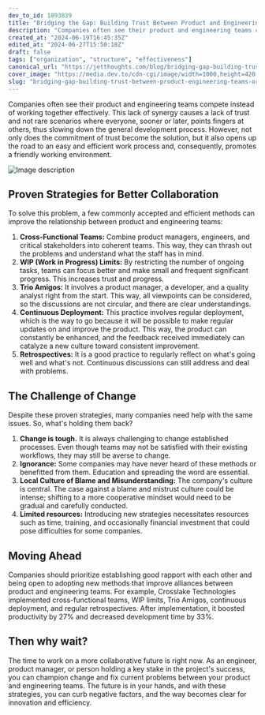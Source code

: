 ```yaml
---
dev_to_id: 1893839
title: "Bridging the Gap: Building Trust Between Product and Engineering Teams"
description: "Companies often see their product and engineering teams compete instead of working together..."
created_at: "2024-06-19T16:45:35Z"
edited_at: "2024-06-27T15:50:18Z"
draft: false
tags: ["organization", "structure", "effectiveness"]
canonical_url: "https://jetthoughts.com/blog/bridging-gap-building-trust-between-product-engineering-teams-organization-structure/"
cover_image: "https://media.dev.to/cdn-cgi/image/width=1000,height=420,fit=cover,gravity=auto,format=auto/https%3A%2F%2Fdev-to-uploads.s3.amazonaws.com%2Fuploads%2Farticles%2Fe4t3b97nxjihvlownx88.png"
slug: "bridging-gap-building-trust-between-product-engineering-teams-organization-structure"
---
```

Companies often see their product and engineering teams compete instead of working together effectively. This lack of synergy causes a lack of trust and not rare scenarios where everyone, sooner or later, points fingers at others, thus slowing down the general development process. However, not only does the commitment of trust become the solution, but it also opens up the road to an easy and efficient work process and, consequently, promotes a friendly working environment.

![Image description](https://dev-to-uploads.s3.amazonaws.com/uploads/articles/t0idpjbe4ouik2nffyj4.png)

Proven Strategies for Better Collaboration
------------------------------------------

To solve this problem, a few commonly accepted and efficient methods can improve the relationship between product and engineering teams:

1.  **Cross-Functional Teams:** Combine product managers, engineers, and critical stakeholders into coherent teams. This way, they can thrash out the problems and understand what the staff has in mind.
2.  **WIP (Work in Progress) Limits:** By restricting the number of ongoing tasks, teams can focus better and make small and frequent significant progress. This increases trust and progress.
3.  **Trio Amigos:** It involves a product manager, a developer, and a quality analyst right from the start. This way, all viewpoints can be considered, so the discussions are not circular, and there are clear understandings.
4.  **Continuous Deployment:** This practice involves regular deployment, which is the way to go because it will be possible to make regular updates on and improve the product. This way, the product can constantly be enhanced, and the feedback received immediately can catalyze a new culture toward consistent improvement.
5.  **Retrospectives:** It is a good practice to regularly reflect on what's going well and what's not. Continuous discussions can still address and deal with problems.

The Challenge of Change
-----------------------

Despite these proven strategies, many companies need help with the same issues. So, what's holding them back?

1.  **Change is tough.** It is always challenging to change established processes. Even though teams may not be satisfied with their existing workflows, they may still be averse to change.
2.  **Ignorance:** Some companies may have never heard of these methods or benefitted from them. Education and spreading the word are essential.
3.  **Local Culture of Blame and Misunderstanding:** The company's culture is central. The case against a blame and mistrust culture could be intense; shifting to a more cooperative mindset would need to be gradual and carefully conducted.
4.  **Limited resources:** Introducing new strategies necessitates resources such as time, training, and occasionally financial investment that could pose difficulties for some companies.

Moving Ahead
------------

Companies should prioritize establishing good rapport with each other and being open to adopting new methods that improve alliances between product and engineering teams. For example, Crosslake Technologies implemented cross-functional teams, WIP limits, Trio Amigos, continuous deployment, and regular retrospectives. After implementation, it boosted productivity by 27% and decreased development time by 33%.

Then why wait?
--------------

The time to work on a more collaborative future is right now. As an engineer, product manager, or person holding a key stake in the project's success, you can champion change and fix current problems between your product and engineering teams. The future is in your hands, and with these strategies, you can curb negative factors, and the way becomes clear for innovation and efficiency.